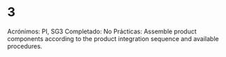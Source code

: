 # 3

Acrónimos: PI, SG3
Completado: No
Prácticas: Assemble product components according to the product integration sequence and available procedures.